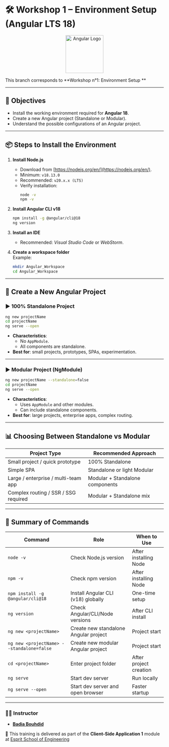 # 🛠️ Workshop 1 – Environment Setup (Angular LTS 18)
<p align="center">
  <img src="https://upload.wikimedia.org/wikipedia/commons/thumb/0/07/Angular_Logo_SVG.svg/768px-Angular_Logo_SVG.svg.png?20231112001847" alt="Angular Logo" width="120"/>
</p>

This branch corresponds to **Workshop n°1: Environment Setup **

---

## 🎯 Objectives
- Install the working environment required for **Angular 18**.  
- Create a new Angular project (Standalone or Modular).  
- Understand the possible configurations of an Angular project.  

---

## 📦 Steps to Install the Environment

1. **Install Node.js**  
   - Download from [https://nodejs.org/en/](https://nodejs.org/en/).  
   - Minimum: `v18.13.0`  
   - Recommended: `v20.x.x (LTS)`  
   - Verify installation:  
     ```bash
     node -v
     npm -v
     ```

2. **Install Angular CLI v18**  
   ```bash
   npm install -g @angular/cli@18
   ng version
   ```

3. **Install an IDE**  
   - Recommended: *Visual Studio Code* or *WebStorm*.  

4. **Create a workspace folder**  
   Example:  
   ```bash
   mkdir Angular_Workspace
   cd Angular_Workspace
   ```

---

## 🚀 Create a New Angular Project

### ▶️ 100% Standalone Project
```bash
ng new projectName
cd projectName
ng serve --open
```

- **Characteristics**:  
  - No `AppModule`.  
  - All components are standalone.  
- **Best for**: small projects, prototypes, SPAs, experimentation.  

---

### ▶️ Modular Project (NgModule)
```bash
ng new projectName --standalone=false
cd projectName
ng serve --open
```

- **Characteristics**:  
  - Uses `AppModule` and other modules.  
  - Can include standalone components.  
- **Best for**: large projects, enterprise apps, complex routing.  

---

## 📊 Choosing Between Standalone vs Modular

| Project Type                          | Recommended Approach |
|---------------------------------------|-----------------------|
| Small project / quick prototype       | 100% Standalone       |
| Simple SPA                            | Standalone or light Modular |
| Large / enterprise / multi-team app   | Modular + Standalone components |
| Complex routing / SSR / SSG required  | Modular + Standalone mix |

---

## 📝 Summary of Commands

| Command                                | Role                                   | When to Use |
|----------------------------------------|----------------------------------------|-------------|
| `node -v`                              | Check Node.js version                  | After installing Node |
| `npm -v`                               | Check npm version                      | After installing Node |
| `npm install -g @angular/cli@18`       | Install Angular CLI (v18) globally     | One-time setup |
| `ng version`                           | Check Angular/CLI/Node versions        | After CLI install |
| `ng new <projectName>`                 | Create new standalone Angular project  | Project start |
| `ng new <projectName> --standalone=false` | Create new modular Angular project   | Project start |
| `cd <projectName>`                     | Enter project folder                   | After project creation |
| `ng serve`                             | Start dev server                       | Run locally |
| `ng serve --open`                      | Start dev server and open browser      | Faster startup |

---
### 👨‍🏫 Instructor
- **[Badia Bouhdid](https://www.linkedin.com/in/badiabouhdid)**

🏫 This training is delivered as part of the **Client-Side Application 1** module at [Esprit School of Engineering](https://www.esprit.tn)




